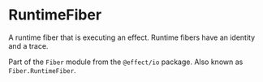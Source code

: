 # RuntimeFiber

A runtime fiber that is executing an effect. Runtime fibers have an
identity and a trace.

Part of the `Fiber` module from the `@effect/io` package. Also known as `Fiber.RuntimeFiber`.
